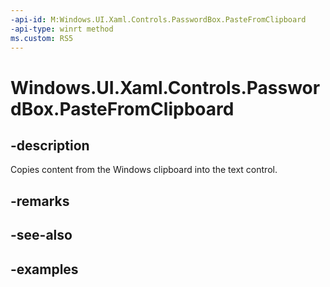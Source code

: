 ```yaml
---
-api-id: M:Windows.UI.Xaml.Controls.PasswordBox.PasteFromClipboard
-api-type: winrt method
ms.custom: RS5
---
```


<!-- Method syntax.
public void PasswordBox.PasteFromClipboard()
-->

# Windows.UI.Xaml.Controls.PasswordBox.PasteFromClipboard

## -description

Copies content from the Windows clipboard into the text control.



## -remarks

## -see-also

## -examples

